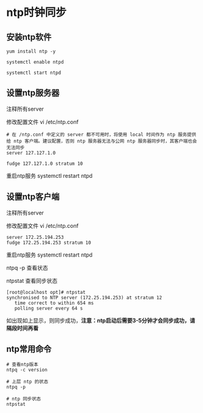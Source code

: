 # ntp时钟同步

## 安装ntp软件

```
yum install ntp -y

systemctl enable ntpd

systemctl start ntpd
```

## 设置ntp服务器

注释所有server

修改配置文件 vi /etc/ntp.conf

```
# 在 /ntp.conf 中定义的 server 都不可用时，将使用 local 时间作为 ntp 服务提供给 ntp 客户端。建议配置，否则 ntp 服务器无法与公网 ntp 服务器同步时，其客户端也会无法同步
server 127.127.1.0

fudge 127.127.1.0 stratum 10
```

重启ntp服务 systemctl restart ntpd

## 设置ntp客户端

注释所有server

修改配置文件 vi /etc/ntp.conf

```
server 172.25.194.253
fudge 172.25.194.253 stratum 10
```

重启ntp服务 systemctl restart ntpd

ntpq -p 查看状态

ntpstat 查看同步状态

```
[root@localhost opt]# ntpstat
synchronised to NTP server (172.25.194.253) at stratum 12
   time correct to within 654 ms
   polling server every 64 s
```

如出现如上显示，则同步成功，**注意：ntp启动后需要3-5分钟才会同步成功，请隔段时间再看**

## ntp常用命令

```
# 查看ntp版本
ntpq -c version

# 上层 ntp 的状态
ntpq -p

# ntp 同步状态
ntpstat

```

